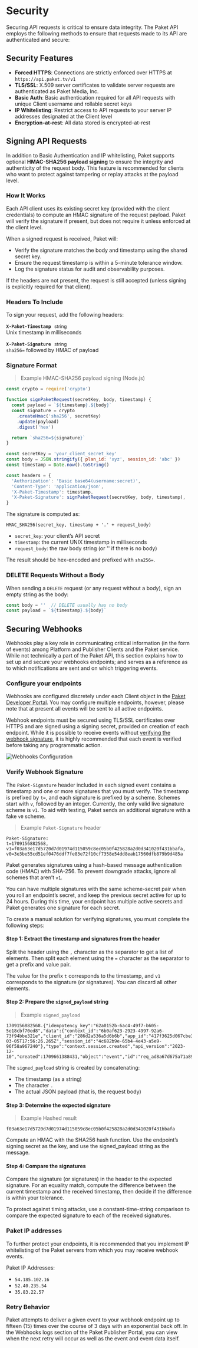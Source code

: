 # Security

Securing API requests is critical to ensure data integrity. The Paket API employs the following methods to ensure that requests made to its API are authenticated and secure:

## Security Features

- **Forced HTTPS**: Connections are strictly enforced over HTTPS at `https://api.paket.tv/v1`
- **TLS/SSL**: X.509 server certificates to validate server requests are authenticated as Paket Media, Inc.
- **Basic Auth**: Basic authentication required for all API requests with unique Client username and rollable secret keys
- **IP Whitelisting**: Restrict access to API requests to your server IP addresses designated at the Client level
- **Encryption-at-rest**: All data stored is encrypted-at-rest

## Signing API Requests

In addition to Basic Authentication and IP whitelisting, Paket supports optional **HMAC-SHA256 payload signing** to ensure the integrity and authenticity of the request body. This feature is recommended for clients who want to protect against tampering or replay attacks at the payload level.

### How It Works

Each API client uses its existing secret key (provided with the client credentials) to compute an HMAC signature of the request payload. Paket will verify the signature if present, but does not require it unless enforced at the client level.

When a signed request is received, Paket will:

- Verify the signature matches the body and timestamp using the shared secret key.
- Ensure the request timestamp is within a 5-minute tolerance window.
- Log the signature status for audit and observability purposes.

If the headers are not present, the request is still accepted (unless signing is explicitly required for that client).

### Headers To Include

To sign your request, add the following headers:

**`X-Paket-Timestamp`** <span style='margin: 0 5px;font-size:.9em'>string</span>  
Unix timestamp in milliseconds

**`X-Paket-Signature`** <span style='margin: 0 5px;font-size:.9em'>string</span>  
`sha256=` followed by HMAC of payload

### Signature Format

> Example HMAC-SHA256 payload signing (Node.js)

```javascript
const crypto = require('crypto')

function signPaketRequest(secretKey, body, timestamp) {
  const payload = `${timestamp}.${body}`
  const signature = crypto
    .createHmac('sha256', secretKey)
    .update(payload)
    .digest('hex')

  return `sha256=${signature}`
}

const secretKey = 'your_client_secret_key'
const body = JSON.stringify({ plan_id: 'xyz', session_id: 'abc' })
const timestamp = Date.now().toString()

const headers = {
  'Authorization': 'Basic base64(username:secret)',
  'Content-Type': 'application/json',
  'X-Paket-Timestamp': timestamp,
  'X-Paket-Signature': signPaketRequest(secretKey, body, timestamp),
}
```

The signature is computed as:

`HMAC_SHA256(secret_key, timestamp + '.' + request_body)`

- `secret_key`: your client’s API secret
- `timestamp`: the current UNIX timestamp in milliseconds
- `request_body`: the raw body string (or '' if there is no body)

The result should be hex-encoded and prefixed with `sha256=`.

### DELETE Requests Without a Body

When sending a `DELETE` request (or any request without a body), sign an empty string as the body:

```javascript
const body = ''  // DELETE usually has no body
const payload = `${timestamp}.${body}`
```

## Securing Webhooks

Webhooks play a key role in communicating critical information (in the form of events) among Platform and Publisher Clients and the Paket service. While not technically a part of the Paket API, this section explains how to set up and secure your webhooks endpoints; and serves as a reference as to which notifications are sent and on which triggering events.

### Configure your endpoints

Webhooks are configured discretely under each Client object in the [Paket Developer Portal](https://developer.paket.tv). You may configure multiple endpoints, however, please note that at present all events will be sent to all active endpoints.

Webhook endpoints must be secured using TLS/SSL certificates over HTTPS and are signed using a signing secret, provided on creation of each endpoint. While it is possible to receive events without [verifying the webhook signature](#webhooks-configure-your-endpoints-verify-webhook-signature), it is highly recommended that each event is verified before taking any programmatic action.

![Webhooks Configuration](webhooks.png)

### Verify Webhook Signature

The `Paket-Signature` header included in each signed event contains a timestamp and one or more signatures that you must verify. The timestamp is prefixed by `t=`, and each signature is prefixed by a scheme. Schemes start with `v`, followed by an integer. Currently, the only valid live signature scheme is `v1`. To aid with testing, Paket sends an additional signature with a fake `v0` scheme.

> Example `Paket-Signature` header

```
Paket-Signature:
t=1709156882568,
v1=f03a63e17d5720d7d01974d115059c8ec05b0f425828a2d0d341020f431bbafa,
v0=3e3be55cd51ef0476ddf7fe83e72f10cf7358e54dd8eab17560dfb879b9d485a
```

Paket generates signatures using a hash-based message authentication code (HMAC) with SHA-256. To prevent downgrade attacks, ignore all schemes that aren’t `v1`.

You can have multiple signatures with the same scheme-secret pair when you roll an endpoint’s secret, and keep the previous secret active for up to 24 hours. During this time, your endpoint has multiple active secrets and Paket generates one signature for each secret.

To create a manual solution for verifying signatures, you must complete the following steps:

#### Step 1: Extract the timestamp and signatures from the header

Split the header using the `,` character as the separator to get a list of elements. Then split each element using the `=` character as the separator to get a prefix and value pair.

The value for the prefix `t` corresponds to the timestamp, and `v1` corresponds to the signature (or signatures). You can discard all other elements.

#### Step 2: Prepare the `signed_payload` string

> Example  `signed_payload`

```
1709156882568.{"idempotency_key":"62a0152b-6ac4-49f7-b605-5e18cbf70ed8","data":{"context_id":"6b0af623-2923-4997-92a6-73f94bbe321e","client_id":"286d2a536a5d6b6b","app_id":"417f3625d067cbe3","created_at":"2024-03-05T17:56:26.265Z","session_id":"4c682b9e-65b4-4e43-a5e9-96f58a967240"},"type":"context.session.created","api_version":"2023-12-10","created":1709661388431,"object":"event","id":"req_ad8a67d675a71a89"}
```

The `signed_payload` string is created by concatenating:

- The timestamp (as a string)
- The character `.`
- The actual JSON payload (that is, the request body)

#### Step 3: Determine the expected signature

> Example Hashed result

```
f03a63e17d5720d7d01974d115059c8ec05b0f425828a2d0d341020f431bbafa
```

Compute an HMAC with the SHA256 hash function. Use the endpoint’s signing secret as the key, and use the signed_payload string as the message.

#### Step 4: Compare the signatures

Compare the signature (or signatures) in the header to the expected signature. For an equality match, compute the difference between the current timestamp and the received timestamp, then decide if the difference is within your tolerance.

To protect against timing attacks, use a constant-time-string comparison to compare the expected signature to each of the received signatures.

<!-- ### Monitoring endpoints

Add section when dashboard monitoring goes live. -->

### Paket IP addresses

To further protect your endpoints, it is recommended that you implement IP whitelisting of the Paket servers from which you may receive webhook events.

Paket IP Addresses:

- `54.185.102.16`
- `52.40.235.54`
- `35.83.22.57`

### Retry Behavior

Paket attempts to deliver a given event to your webhook endpoint up to fifteen (15) times over the course of 3 days with an exponential back off. In the Webhooks logs section of the Paket Publisher Portal, you can view when the next retry will occur as well as the event and event data itself.